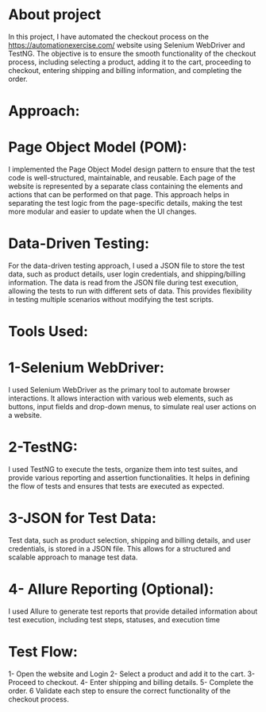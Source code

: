 # About project
In this project, I have automated the checkout process on the https://automationexercise.com/ website using Selenium WebDriver and TestNG. The objective is to ensure the smooth functionality of the checkout process, including selecting a product, adding it to the cart, proceeding to checkout, entering shipping and billing information, and completing the order.

# Approach:
# Page Object Model (POM):
I implemented the Page Object Model design pattern to ensure that the test code is well-structured, maintainable, and reusable. Each page of the website is represented by a separate class containing the elements and actions that can be performed on that page.
This approach helps in separating the test logic from the page-specific details, making the test more modular and easier to update when the UI changes.

# Data-Driven Testing:
For the data-driven testing approach, I used a JSON file to store the test data, such as product details, user login credentials, and shipping/billing information.
The data is read from the JSON file during test execution, allowing the tests to run with different sets of data. This provides flexibility in testing multiple scenarios without modifying the test scripts.


# Tools Used:

# 1-Selenium WebDriver:
I used Selenium WebDriver as the primary tool to automate browser interactions. It allows interaction with various web elements, such as buttons, input fields and drop-down menus, to simulate real user actions on a website.

# 2-TestNG:
I used TestNG to execute the tests, organize them into test suites, and provide various reporting and assertion functionalities. It helps in defining the flow of tests and ensures that tests are executed as expected.

# 3-JSON for Test Data:
Test data, such as product selection, shipping and billing details, and user credentials, is stored in a JSON file. This allows for a structured and scalable approach to manage test data.

# 4- Allure Reporting (Optional):
I used Allure to generate test reports that provide detailed information about test execution, including test steps, statuses, and execution time


# Test Flow:
1- Open the website and Login
2- Select a product and add it to the cart.
3- Proceed to checkout.
4- Enter shipping and billing details.
5- Complete the order.
6 Validate each step to ensure the correct functionality of the checkout process.
